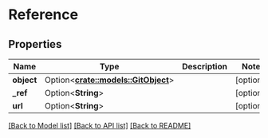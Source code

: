 # Reference

## Properties

Name | Type | Description | Notes
------------ | ------------- | ------------- | -------------
**object** | Option<[**crate::models::GitObject**](GitObject.md)> |  | [optional]
**_ref** | Option<**String**> |  | [optional]
**url** | Option<**String**> |  | [optional]

[[Back to Model list]](../README.md#documentation-for-models) [[Back to API list]](../README.md#documentation-for-api-endpoints) [[Back to README]](../README.md)


